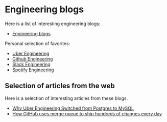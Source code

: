 # Engineering blogs

Here is a list of interesting engineering blogs:

- [Engineering blogs](https://github.com/kilimchoi/engineering-blogs)

Personal selection of favorites:

- [Uber Engineering](https://www.uber.com/en-RS/blog/engineering/)
- [Github Engineering](https://github.blog/engineering/)
- [Slack Engineering](https://slack.engineering/)
- [Spotify Engineering](https://engineering.atspotify.com/)

## Selection of articles from the web

Here is a selection of interesting articles from these blogs.

- [Why Uber Engineering Switched from Postgres to MySQL](https://www.uber.com/en-EG/blog/postgres-to-mysql-migration/?uclick_id=6581e45b-f7cb-4b7d-a655-1fe0fc656a43)
- [How GitHub uses merge queue to ship hundreds of changes every day](https://github.blog/engineering/engineering-principles/how-github-uses-merge-queue-to-ship-hundreds-of-changes-every-day/)